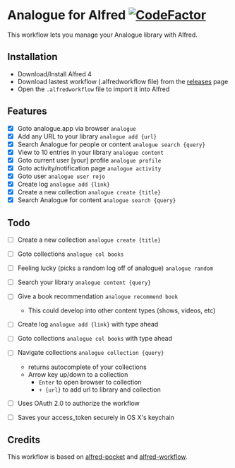 Analogue for Alfred [![CodeFactor](https://www.codefactor.io/repository/github/analogue-app/alfred-analogue/badge)](https://www.codefactor.io/repository/github/analogue-app/alfred-analogue)
==============

This workflow lets you manage your Analogue library with Alfred.

## Installation
- Download/Install Alfred 4
- Download lastest workflow (.alfredworkflow file) from the [releases](https://github.com/analogue-app/alfred-analogue/releases) page
- Open the `.alfredworkflow` file to import it into Alfred

## Features

- [X] Goto analogue.app via browser `analogue`
- [X] Add any URL to your library `analogue add {url}`
- [X] Search Analogue for people or content `analogue search {query}`
- [X] View to 10 entries in your library `analogue content`
- [X] Goto current user [your] profile `analogue profile`
- [X] Goto activity/notification page `analogue activity`
- [X] Goto user `analogue user rojo`
- [X] Create log `analogue add {link}`
- [X] Create a new collection `analogue create {title}`
- [X] Search Analogue for content `analogue search {query}`

## Todo
- [ ] Create a new collection `analogue create {title}`
- [ ] Goto collections `analogue col books`
- [ ] Feeling lucky (picks a random log off of analogue) `analogue random`
- [ ] Search your library `analogue content {query}`
- [ ] Give a book recommendation `analogue recommend book`
    - This could develop into other content types (shows, videos, etc)
- [ ] Create log `analogue add {link}` with type ahead
- [ ] Goto collections `analogue col books` with type ahead
- [ ] Navigate collections `analogue collection {query}`
    - returns autocomplete of your collections
    - Arrow key up/down to a collection
      - `Enter` to open browser to collection
      - `+ {url}` to add url to library and collection
- [ ] Uses OAuth 2.0 to authorize the workflow
- [ ] Saves your access_token securely in OS X's keychain


## Credits

This workflow is based on [alfred-pocket](https://github.com/fniephaus/alfred-pocket) and [alfred-workflow](https://github.com/deanishe/alfred-workflow).

